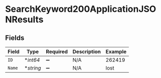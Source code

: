 # SearchKeyword200ApplicationJSONResults


## Fields

| Field              | Type               | Required           | Description        | Example            |
| ------------------ | ------------------ | ------------------ | ------------------ | ------------------ |
| `ID`               | **int64*           | :heavy_minus_sign: | N/A                | 262419             |
| `Name`             | **string*          | :heavy_minus_sign: | N/A                | lost               |